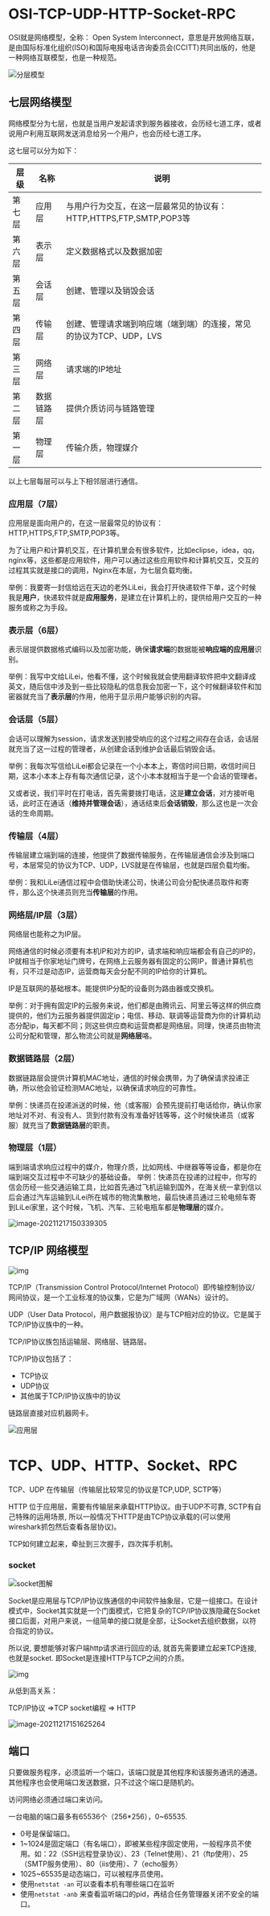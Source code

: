# OSI-TCP-UDP-HTTP-Socket-RPC

OSI就是网络模型，全称： Open System Interconnect，意思是开放网络互联，是由国际标准化组织(ISO)和国际电报电话咨询委员会(CCITT)共同出版的，他是一种网络互联模型，也是一种规范。

![分层模型](assets/1.png)



## 七层网络模型



网络模型分为七层，也就是当用户发起请求到服务器接收，会历经七道工序，或者说用户利用互联网发送消息给另一个用户，也会历经七道工序。

这七层可以分为如下：

| 层级   | 名称       | 说明                                                         |
| ------ | ---------- | ------------------------------------------------------------ |
| 第七层 | 应用层     | 与用户行为交互，在这一层最常见的协议有：HTTP,HTTPS,FTP,SMTP,POP3等 |
| 第六层 | 表示层     | 定义数据格式以及数据加密                                     |
| 第五层 | 会话层     | 创建、管理以及销毁会话                                       |
| 第四层 | 传输层     | 创建、管理请求端到响应端（端到端）的连接，常见的协议为TCP、UDP，LVS |
| 第三层 | 网络层     | 请求端的IP地址                                               |
| 第二层 | 数据链路层 | 提供介质访问与链路管理                                       |
| 第一层 | 物理层     | 传输介质，物理媒介                                           |

以上七层每层可以与上下相邻层进行通信。



### 应用层（7层）

应用层是面向用户的，在这一层最常见的协议有：HTTP,HTTPS,FTP,SMTP,POP3等。

为了让用户和计算机交互，在计算机里会有很多软件，比如eclipse，idea，qq，nginx等，这些都是应用软件，用户可以通过这些应用软件和计算机交互，交互的过程其实就是接口的调用，Nginx在本层，为七层负载均衡。

举例：我要寄一封信给远在天边的老外LiLei，我会打开快递软件下单，这个时候我是**用户**，快递软件就是**应用服务**，是建立在计算机上的，提供给用户交互的一种服务或称之为手段。



### 表示层（6层）

表示层提供数据格式编码以及加密功能，确保**请求端**的数据能被**响应端的应用层**识别。


举例：我写中文给LiLei，他看不懂，这个时候我就会使用翻译软件把中文翻译成英文，随后信中涉及到一些比较隐私的信息我会加密一下，这个时候翻译软件和加密器就充当了**表示层**的作用，他用于显示用户能够识别的内容。



### 会话层（5层）

会话可以理解为session，请求发送到接受响应的这个过程之间存在会话，会话层就充当了这一过程的管理者，从创建会话到维护会话最后销毁会话。

举例：我每次写信给LiLei都会记录在一个小本本上，寄信时间日期，收信时间日期，这本小本本上存有每次通信记录，这个小本本就相当于是一个会话的管理者。

又或者说，我们平时在打电话，首先需要拨打电话，这是**建立会话**，对方接听电话，此时正在通话（**维持并管理会话**），通话结束后**会话销毁**，那么这也是一次会话的生命周期。



### 传输层（4层）

传输层建立端到端的连接，他提供了数据传输服务，在传输层通信会涉及到端口号，本层常见的协议为TCP、UDP，LVS就是在传输层，也就是四层负载均衡。

举例：我和LiLei通信过程中会借助快递公司，快递公司会分配快递员取件和寄件，那么这个快递员则充当**传输层**的作用。

### 网络层/IP层（3层）

网络层也能称之为IP层。

网络通信的时候必须要有本机IP和对方的IP，请求端和响应端都会有自己的IP的，IP就相当于你家地址门牌号，在网络上云服务器有固定的公网IP，普通计算机也有，只不过是动态IP，运营商每天会分配不同的IP给你的计算机。

IP是互联网的基础根本。能提供IP分配的设备则为路由器或交换机。

举例：对于拥有固定IP的云服务来说，他们都是由腾讯云、阿里云等这样的供应商提供的，他们为云服务器提供固定ip；电信、移动、联调等运营商为你的计算机动态分配ip，每天都不同；则这些供应商和运营商都是网络层。同理，快递员由物流公司分配和管理，那么物流公司就是**网络层**咯。



### 数据链路层（2层）

数据链路层会提供计算机MAC地址，通信的时候会携带，为了确保请求投递正确，所以他会验证检测MAC地址，以确保请求响应的可靠性。

举例：快递员在投递派送的时候，他（或客服）会预先提前打电话给你，确认你家地址对不对、有没有人、货到付款有没有准备好钱等等，这个时候快递员（或客服）就充当了**数据链路层**的职责。



### 物理层（1层）

端到端请求响应过程中的媒介，物理介质，比如网线、中继器等等设备，都是你在端到端交互过程中不可缺少的基础设备。
举例：快递员在投递的过程中，你写的信会历经一些交通运输工具，比如首先通过飞机运输到国外，在海关统一拿到信以后会通过汽车运输到LiLei所在城市的物流集散地，最后快递员通过三轮电频车寄到LiLei家里，这个时候，飞机、汽车、三轮电瓶车都是**物理层**的媒介。



![image-20211217150339305](assets/image-20211217150339305.png)



## TCP/IP 网络模型

 ![img](assets/20190718154451958.png)

TCP/IP（Transmission Control Protocol/Internet Protocol）即传输控制协议/网间协议，是一个工业标准的协议集，它是为广域网（WANs）设计的。

UDP（User Data Protocol，用户数据报协议）是与TCP相对应的协议。它是属于TCP/IP协议族中的一种。

TCP/IP协议族包括运输层、网络层、链路层。

TCP/IP协议包括了：

- TCP协议
- UDP协议
- 其他属于TCP/IP协议族中的协议

链路层直接对应机器网卡。



![应用层](assets/2-1640072716328.png)





# TCP、UDP、HTTP、Socket、RPC

TCP、UDP 在传输层（传输层比较常见的协议是TCP,UDP, SCTP等）

HTTP 位于应用层，需要有传输层来承载HTTP协议。由于UDP不可靠, SCTP有自己特殊的运用场景, 所以一般情况下HTTP是由TCP协议承载的(可以使用wireshark抓包然后查看各层协议)。

TCP如何建立起来，牵扯到三次握手，四次挥手机制。

### socket

![socket图解](assets/3.png)

Socket是应用层与TCP/IP协议族通信的中间软件抽象层，它是一组接口。在设计模式中，Socket其实就是一个门面模式，它把复杂的TCP/IP协议族隐藏在Socket接口后面，对用户来说，一组简单的接口就是全部，让Socket去组织数据，以符合指定的协议。

所以说, 要想能够对客户端http请求进行回应的话, 就首先需要建立起来TCP连接, 也就是socket. 即Socket是连接HTTP与TCP之间的介质。

![img](assets/2.png)

从低到高关系：

TCP/IP协议 =>TCP socket编程 => HTTP

![image-20211217151625264](assets/image-20211217151625264.png)



## 端口

只要做服务程序，必须监听一个端口，该端口就是其他程序和该服务通讯的通道。其他程序也会使用端口发送数据，只不过这个端口是随机的。  

访问网络必须通过端口来访问。

一台电脑的端口最多有65536个（256*256），0~65535.

- 0号是保留端口。
- 1~1024是固定端口（有名端口），即被某些程序固定使用，一般程序员不使用。如：22（SSH远程登录协议）、23（Telnet使用）、21（ftp使用）、25（SMTP服务使用）、80（iis使用）、7（echo服务）
- 1025~65535是动态端口，可以被程序员使用。
- 使用`netstat -an` 可以查看本机有哪些端口在监听
- 使用`netstat -anb` 来查看监听端口的pid，再结合任务管理器关闭不安全的端口。

  
